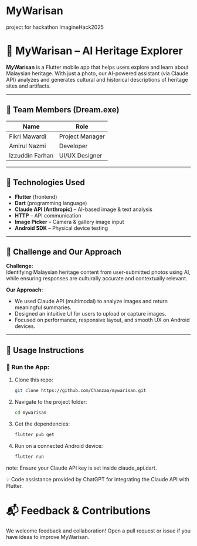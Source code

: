 # MyWarisan
project for hackathon ImagineHack2025

# 📸 MyWarisan – AI Heritage Explorer

**MyWarisan** is a Flutter mobile app that helps users explore and learn about Malaysian heritage. With just a photo, our AI-powered assistant (via Claude API) analyzes and generates cultural and historical descriptions of heritage sites and artifacts.

---

## 👥 Team Members (Dream.exe)

| Name                 | Role              |
|----------------------|-------------------|
| Fikri Mawardi        | Project Manager   |
| Amirul Nazmi         | Developer         |
| Izzuddin Farhan      | UI/UX Designer    |

---

## 🧰 Technologies Used

- **Flutter** (frontend)
- **Dart** (programming language)
- **Claude API (Anthropic)** – AI-based image & text analysis
- **HTTP** – API communication
- **Image Picker** – Camera & gallery image input
- **Android SDK** – Physical device testing

---

## 🧠 Challenge and Our Approach

**Challenge:**  
Identifying Malaysian heritage content from user-submitted photos using AI, while ensuring responses are culturally accurate and contextually relevant.

**Our Approach:**  
- We used Claude API (multimodal) to analyze images and return meaningful summaries.  
- Designed an intuitive UI for users to upload or capture images.  
- Focused on performance, responsive layout, and smooth UX on Android devices.

---

## 🚀 Usage Instructions

### 📱 Run the App:
1. Clone this repo:
   ```bash
   git clone https://github.com/Chanzaa/mywarisan.git

2. Navigate to the project folder:
   ```bash
   cd mywarisan

3. Get the dependencies:
   ```bash
   flutter pub get

4. Run on a connected Android device:
   ```bash
   flutter run

note:  Ensure your Claude API key is set inside claude_api.dart.

💡 Code assistance provided by ChatGPT for integrating the Claude API with Flutter.

# 📬 Feedback & Contributions
We welcome feedback and collaboration! Open a pull request or issue if you have ideas to improve MyWarisan.

